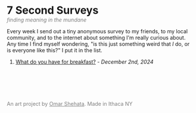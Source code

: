 <h1 style="margin-bottom:0px">
7 Second Surveys
</h1>

<p style="color:gray; font-style:italic; margin-top:0px">
    finding meaning in the mundane
</p>

Every week I send out a tiny anonymous survey to my friends, to my local community, and to the internet about something I'm really curious about. Any time I find myself wondering, "is this just something weird that _I_ do, or is everyone like this?" I put it in the list.

<!-- 

What is 7 Second Surveys really about?

- it's about finding things that everyone is wondering but no one is talking about
    - the most interesting part is in what themes come up in the free form writing
    - sometimes I have something I feel strongly about, and I think I am the only one. And sometimes i AM the only one
    - if it's just me, ok w/e. but if ALL of us are having this problem and we think we're alone?? then we should talk about it
- "empirical film"
- it's an accessible, fun exercise in finding truth

 -->

<ol reversed>
    <li>
        <a href="1_breakfast.html">What do you have for breakfast?</a> - <i>December 2nd, 2024</i>
    </li>
</ol>

<br/><br/><br/><br/>
<p style="color:gray">
    An art project by <a href="https://omarshehata.me/" style="color:gray">Omar Shehata</a>. Made in Ithaca NY
</p>